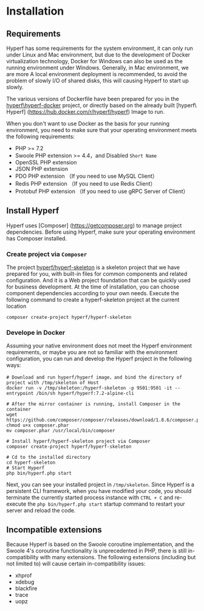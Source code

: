 # Installation

## Requirements

Hyperf has some requirements for the system environment, it can only run under Linux and Mac environment, but due to the development of Docker virtualization technology, Docker for Windows can also be used as the running environment under Windows. Generally, in Mac environment, we are more A local environment deployment is recommended, to avoid the problem of slowly I/O  of shared disks, this will causing Hyperf to start up slowly. 

The various versions of Dockerfile have been prepared for you in the [hyperf\hyperf-docker](https://github.com/hyperf/hyperf-docker) project, or directly based on the already built [hyperf\ Hyperf] (https://hub.docker.com/r/hyperf/hyperf) Image to run.

When you don't want to use Docker as the basis for your running environment, you need to make sure that your operating environment meets the following requirements:  

 - PHP >= 7.2
 - Swoole PHP extension >= 4.4，and Disabled `Short Name`
 - OpenSSL PHP extension
 - JSON PHP extension
 - PDO PHP extension （If you need to use MySQL Client）
 - Redis PHP extension （If you need to use Redis Client）
 - Protobuf PHP extension （If you need to use gRPC Server of Client）


## Install Hyperf

Hyperf uses [Composer] (https://getcomposer.org) to manage project dependencies. Before using Hyperf, make sure your operating environment has Composer installed.

### Create project via `Composer`

The project [hyperf/hyperf-skeleton](https://github.com/hyperf/hyperf-skeleton) is a skeleton project that we have prepared for you, with built-in files for common components and related configuration. And it is a Web project foundation that can be quickly used for business development. At the time of installation, you can choose component dependencies according to your own needs.
Execute the following command to create a hyperf-skeleton project at the current location

```
composer create-project hyperf/hyperf-skeleton 
```

### Develope in Docker

Assuming your native environment does not meet the Hyperf environment requirements, or maybe you are not so familiar with the environment configuration, you can run and develop the Hyperf project in the following ways:

```
# Download and run hyperf/hyperf image，and bind the directory of project with /tmp/skeleton of Host
docker run -v /tmp/skeleton:/hyperf-skeleton -p 9501:9501 -it --entrypoint /bin/sh hyperf/hyperf:7.2-alpine-cli

# After the mirror container is running, install Composer in the container
wget https://github.com/composer/composer/releases/download/1.8.6/composer.phar
chmod u+x composer.phar
mv composer.phar /usr/local/bin/composer

# Install hyperf/hyperf-skeleton project via Composer
composer create-project hyperf/hyperf-skeleton

# Cd to the installed directory
cd hyperf-skeleton
# Start Hyperf
php bin/hyperf.php start
```

Next, you can see your installed project in `/tmp/skeleton`. Since Hyperf is a persistent CLI framework, when you have modified your code, you should terminate the currently started process instance with `CTRL + C` and re-execute the `php bin/hyperf.php start` startup command to restart your server and reload the code.

## Incompatible extensions

Because Hyperf is based on the Swoole coroutine implementation, and the Swoole 4's coroutine functionality is unprecedented in PHP, there is still in-compatibility with many extensions.
The following extensions (including but not limited to) will cause certain in-compatibility issues:

- xhprof
- xdebug
- blackfire
- trace
- uopz
